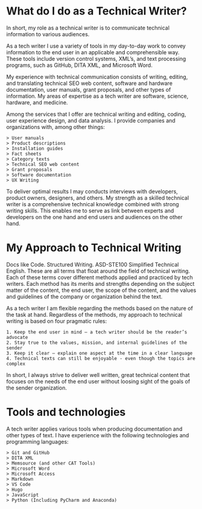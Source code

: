 # What do I do as a Technical Writer?
In short, my role as a technical writer is to communicate technical information to various audiences. 

As a tech writer I use a variety of tools in my day-to-day work to convey information to the end user in an applicable and comprehensible way. These tools include version control systems, XML’s, and text processing programs, such as GitHub, DITA XML, and Microsoft Word. 

My experience with technical communication consists of writing, editing, and translating technical SEO web content, software and hardware documentation, user manuals, grant proposals, and other types of information. My areas of expertise as a tech writer are software, science, hardware, and medicine. 

Among the services that I offer are technical writing and editing, coding, user experience design, and data analysis. I provide companies and organizations with, among other things:

    > User manuals 
    > Product descriptions
    > Installation guides 
    > Fact sheets
    > Category texts
    > Technical SEO web content
    > Grant proposals
    > Software documentation
    > UX Writing

To deliver optimal results I may conducts interviews with developers, product owners, designers, and others. My strength as a skilled technical writer is a comprehensive technical knowledge combined with strong writing skills. This enables me to serve as link between experts and developers on the one hand and end users and audiences on the other hand. 

# My Approach to Technical Writing
Docs like Code. Structured Writing. ASD-STE100 Simplified Technical English. These are all terms that float around the field of technical writing. Each of these terms cover different methods applied and practiced by tech writers. Each method has its merits and strengths depending on the subject matter of the content, the end user, the scope of the content, and the values and guidelines of the company or organization behind the text. 

As a tech writer I am flexible regarding the methods based on the nature of the task at hand. Regardless of the methods, my approach to technical writing is based on four pragmatic rules:

    1. Keep the end user in mind – a tech writer should be the reader’s advocate 
    2. Stay true to the values, mission, and internal guidelines of the sender
    3. Keep it clear – explain one aspect at the time in a clear language
    4. Technical texts can still be enjoyable - even though the topics are complex 

In short, I always strive to deliver well written, great technical content that focuses on the needs of the end user without loosing sight of the goals of the sender organization.

# Tools and technologies
A tech writer applies various tools when producing documentation and other types of text. I have experience with the following technologies and programming languages:

    > Git and GitHub
    > DITA XML
    > Memsource (and other CAT Tools)
    > Microsoft Word
    > Microsoft Access 
    > Markdown
    > VS Code
    > Hugo
    > JavaScript
    > Python (Including PyCharm and Anaconda)
